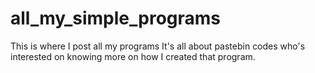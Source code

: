 # all_my_simple_programs
This is where I post all my programs
It's all about pastebin codes who's interested on knowing more on how I created that program.
